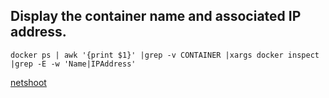## Display the container name and associated IP address.

`docker ps | awk '{print $1}' |grep -v CONTAINER |xargs docker inspect |grep -E -w 'Name|IPAddress'`


[netshoot](https://hub.docker.com/r/nicolaka/netshoot)
